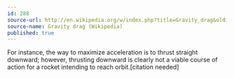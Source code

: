 ```yaml
---
id: 288
source-url: http://en.wikipedia.org/w/index.php?title=Gravity_drag&oldid=596511458
source-name: Gravity drag (Wikipedia)
published: true
---
```


<p>For instance, the way to maximize acceleration is to thrust straight downward; however, thrusting downward is clearly not a viable course of action for a rocket intending to reach orbit.[citation needed]</p>



